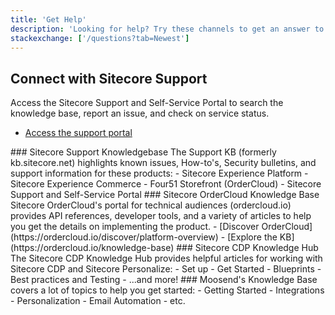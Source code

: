 ```yaml
---
title: 'Get Help'
description: 'Looking for help? Try these channels to get an answer to your question'
stackexchange: ['/questions?tab=Newest']
---
```


## Connect with Sitecore Support

Access the Sitecore Support and Self-Service Portal to search the knowledge base, report an issue, and check on service status.

- [Access the support portal](https://support.sitecore.com)

<Group title="Other resources" description="Find more information in these knowledgebase articles and how-to documents">
  <GroupItem>
    ### Sitecore Support Knowledgebase
    The Support KB (formerly kb.sitecore.net) highlights known issues, How-to's, Security bulletins, and support information for these products:
    - Sitecore Experience Platform
    - Sitecore Experience Commerce
    - Four51 Storefront (OrderCloud)
    - Sitecore Support and Self-Service Portal
    <TextLink text="Search the KB" link="https://support.sitecore.com/kb" />
  </GroupItem>
  <GroupItem>
    ### Sitecore OrderCloud Knowledge Base
    Sitecore OrderCloud's portal for technical audiences (ordercloud.io) provides API references, developer tools, and a variety of articles to help you get the details on implementing the product.
    - [Discover OrderCloud](https://ordercloud.io/discover/platform-overview)
    - [Explore the KB](https://ordercloud.io/knowledge-base)
  </GroupItem>
  <GroupItem>
    ### Sitecore CDP Knowledge Hub
    The Sitecore CDP Knowledge Hub provides helpful articles for working with Sitecore CDP and Sitecore Personalize:
    - Set up
    - Get Started
    - Blueprints
    - Best practices and Testing
    - ...and more!
    <TextLink text="Discover Sitecore CDP" link="https://sitecore.cdpknowledgehub.com/docs" />
    </GroupItem>
    <GroupItem>
    ### Moosend's Knowledge Base covers a lot of topics to help you get started:
    - Getting Started
    - Integrations
    - Personalization
    - Email Automation
    - etc.
    <TextLink text="Get help with Moosend" link="https://moosend.com/help/"  />
    </GroupItem>
</Group>
